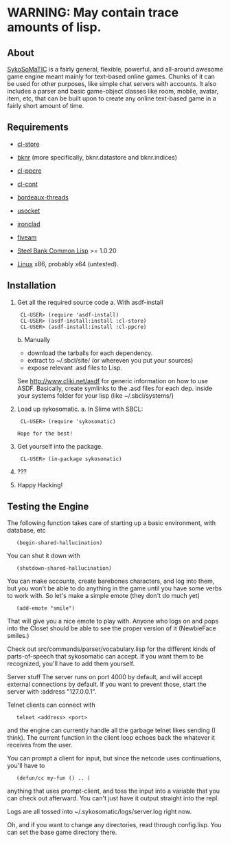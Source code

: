 WARNING: May contain trace amounts of lisp.
===========================================

About
-----

[SykoSoMaTIC][12] is a fairly general, flexible, powerful, and all-around
awesome game engine meant mainly for text-based online games. Chunks
of it can be used for other purposes, like simple chat servers with
accounts. It also includes a parser and basic game-object classes
like room, mobile, avatar, item, etc, that can be built upon to create
any online text-based game in a fairly short amount of time.

Requirements
------------

* [cl-store][1]
* [bknr][2] (more specifically, bknr.datastore and bknr.indices)
* [cl-ppcre][3]
* [cl-cont][4]
* [bordeaux-threads][5]
* [usocket][6]
* [ironclad][7]
* [fiveam][9]
* [Steel Bank Common Lisp][10] >= 1.0.20
* [Linux][11] x86, probably x64 (untested).

  [1]: <http://common-lisp.net/project/cl-store/>
  [2]: <http://bknr.net>
  [3]: <http://weitz.de/cl-ppcre/>
  [4]: <http://common-lisp.net/project/cl-cont/>
  [5]: <http://common-lisp.net/project/bordeaux-threads/>
  [6]: <http://common-lisp.net/project/usocket/>
  [7]: <http://method-combination.net/lisp/ironclad/>
  [9]: <http://common-lisp.net/project/bese/FiveAM.html>
  [10]: <http://www.sbcl.org/>
  [11]: <http://www.archlinux.org>
  [12]: <http://sykosomatic.org> (SykoSoMaTIC Main Site)

Installation
------------

1. Get all the required source code
   a. With asdf-install

        CL-USER> (require 'asdf-install)
        CL-USER> (asdf-install:install :cl-store)
        CL-USER> (asdf-install:install :cl-ppcre)

   b. Manually
      * download the tarballs for each dependency.
      * extract to ~/.sbcl/site/ (or whereven you put your sources)
      * expose relevant .asd files to Lisp.
   
	See <http://www.cliki.net/asdf> for generic information on how to use
	ASDF.
	Basically, create symlinks to the .asd files for each dep.
	inside your systems folder for your lisp (like ~/.sbcl/systems/)

2. Load up sykosomatic.
   a. In Slime with SBCL:

        CL-USER> (require 'sykosomatic)
      
       Hope for the best!

3. Get yourself into the package.

        CL-USER> (in-package sykosomatic)

4. ???

5. Happy Hacking!


Testing the Engine
------------------

The following function takes care of starting up a basic environment,
with database, etc

       (begin-shared-hallucination)

You can shut it down with

       (shutdown-shared-hallucination)

You can make accounts, create barebones characters, and log into them,
but you won't be able to do anything in the game until you have some
verbs to work with. So let's make a simple emote (they don't do much
yet)

       (add-emote "smile")

That will give you a nice emote to play with. Anyone who logs on and
pops into the Closet should be able to see the proper version of it
(NewbieFace smiles.)

Check out src/commands/parser/vocabulary.lisp for the different kinds
of parts-of-speech that sykosomatic can accept. If you want them to be
recognized, you'll have to add them yourself.

Server stuff
The server runs on port 4000 by default, and will accept external
connections by default. If you want to prevent those, start the server
with :address "127.0.0.1".

Telnet clients can connect with 

       telnet <address> <port>

and the engine can currently handle all the garbage telnet likes
sending (I think).  The current function in the client loop echoes
back the whatever it receives from the user.

You can prompt a client for input, but since the netcode uses
continuations, you'll have to

       (defun/cc my-fun () .. )

anything that uses prompt-client, and toss the input into a variable
that you can check out afterward. You can't just have it output
straight into the repl.

Logs are all tossed into ~/.sykosomatic/logs/server.log right
now.

Oh, and if you want to change any directories, read through
config.lisp. You can set the base game directory there.
